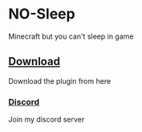 # NO-Sleep
Minecraft but you can't sleep in game

## [Download](https://github.com/Noobplayer77777/NO-Sleep/releases/tag/1.0)
Download the plugin from here

### [Discord](https://discord.gg/URWadHd2xq)
Join my discord server
